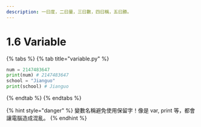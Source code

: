 ```yaml
---
description: 一曰度，二曰量，三曰數，四曰稱，五曰勝。
---
```


# 1.6 Variable

{% tabs %}
{% tab title="variable.py" %}
```python
num = 2147483647
print(num) # 2147483647
school = "Jianguo"
print(school) # Jianguo
```
{% endtab %}
{% endtabs %}

{% hint style="danger" %}
變數名稱避免使用保留字！像是 var, print 等，都會讓電腦造成混亂。
{% endhint %}

